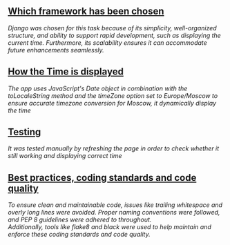 ## <ins>Which framework has been chosen</ins> 
*Django was chosen for this task because of its simplicity, well-organized structure, and ability to support rapid development, such as displaying the current time. Furthermore, its scalability ensures it can accommodate future enhancements seamlessly.*

## <ins>How the Time is displayed</ins>
*The app uses JavaScript's Date object in combination with the toLocaleString method and the timeZone option set to Europe/Moscow to ensure accurate timezone conversion for Moscow, it dynamically display the time*

## <ins>Testing</ins>
*It was tested manually by refreshing the page in order to check whether it still working and displaying correct time*

## <ins>Best practices, coding standards and code quality</ins>
*To ensure clean and maintainable code, issues like trailing whitespace and overly long lines were avoided. Proper naming conventions were followed, and PEP 8 guidelines were adhered to throughout.  <br>
Additionally, tools like flake8 and black were used to help maintain and enforce these coding standards and code quality.*



